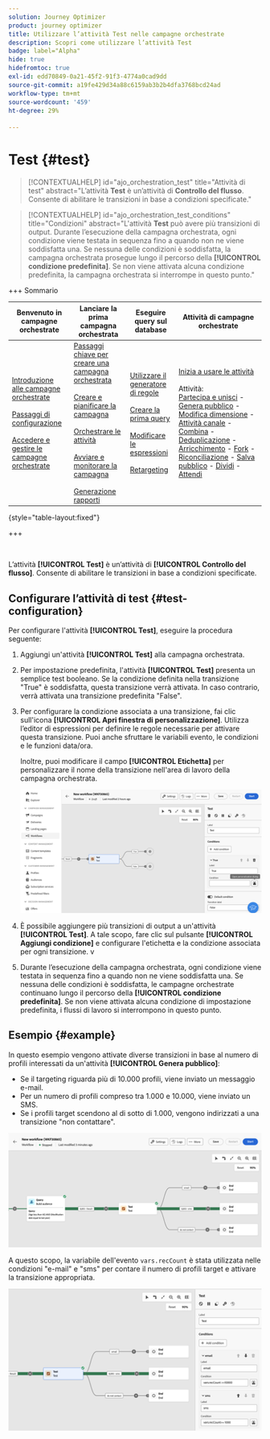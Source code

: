 ```yaml
---
solution: Journey Optimizer
product: journey optimizer
title: Utilizzare l’attività Test nelle campagne orchestrate
description: Scopri come utilizzare l’attività Test
badge: label="Alpha"
hide: true
hidefromtoc: true
exl-id: edd70849-0a21-45f2-91f3-4774a0cad9dd
source-git-commit: a19fe429d34a88c6159ab3b2b4dfa3768bcd24ad
workflow-type: tm+mt
source-wordcount: '459'
ht-degree: 29%

---
```


# Test {#test}

>[!CONTEXTUALHELP]
>id="ajo_orchestration_test"
>title="Attività di test"
>abstract="L’attività **Test** è un’attività di **Controllo del flusso**. Consente di abilitare le transizioni in base a condizioni specificate."

>[!CONTEXTUALHELP]
>id="ajo_orchestration_test_conditions"
>title="Condizioni"
>abstract="L&#39;attività **Test** può avere più transizioni di output. Durante l’esecuzione della campagna orchestrata, ogni condizione viene testata in sequenza fino a quando non ne viene soddisfatta una. Se nessuna delle condizioni è soddisfatta, la campagna orchestrata prosegue lungo il percorso della **[!UICONTROL condizione predefinita]**. Se non viene attivata alcuna condizione predefinita, la campagna orchestrata si interrompe in questo punto."

+++ Sommario

| Benvenuto in campagne orchestrate | Lanciare la prima campagna orchestrata | Eseguire query sul database | Attività di campagne orchestrate |
|---|---|---|---|
| [Introduzione alle campagne orchestrate](../gs-orchestrated-campaigns.md)<br/><br/>[Passaggi di configurazione](../configuration-steps.md)<br/><br/>[Accedere e gestire le campagne orchestrate](../access-manage-orchestrated-campaigns.md) | [Passaggi chiave per creare una campagna orchestrata](../gs-campaign-creation.md)<br/><br/>[Creare e pianificare la campagna](../create-orchestrated-campaign.md)<br/><br/>[Orchestrare le attività](../orchestrate-activities.md)<br/><br/>[Avviare e monitorare la campagna](../start-monitor-campaigns.md)<br/><br/>[Generazione rapporti](../reporting-campaigns.md) | [Utilizzare il generatore di regole](../orchestrated-rule-builder.md)<br/><br/>[Creare la prima query](../build-query.md)<br/><br/>[Modificare le espressioni](../edit-expressions.md)<br/><br/>[Retargeting](../retarget.md) | [Inizia a usare le attività](about-activities.md)<br/><br/>Attività:<br/>[Partecipa e unisci](and-join.md) - [Genera pubblico](build-audience.md) - [Modifica dimensione](change-dimension.md) - [Attività canale](channels.md) - [Combina](combine.md) - [Deduplicazione](deduplication.md) - [Arricchimento](enrichment.md) - [Fork](fork.md) - [Riconciliazione](reconciliation.md) - [Salva pubblico](save-audience.md) - [Dividi](split.md) - [Attendi](wait.md) |

{style="table-layout:fixed"}

+++


<br/>

L’attività **[!UICONTROL Test]** è un’attività di **[!UICONTROL Controllo del flusso]**. Consente di abilitare le transizioni in base a condizioni specificate.

## Configurare l’attività di test {#test-configuration}

Per configurare l&#39;attività **[!UICONTROL Test]**, eseguire la procedura seguente:

1. Aggiungi un&#39;attività **[!UICONTROL Test]** alla campagna orchestrata.

1. Per impostazione predefinita, l&#39;attività **[!UICONTROL Test]** presenta un semplice test booleano. Se la condizione definita nella transizione &quot;True&quot; è soddisfatta, questa transizione verrà attivata. In caso contrario, verrà attivata una transizione predefinita &quot;False&quot;.

1. Per configurare la condizione associata a una transizione, fai clic sull&#39;icona **[!UICONTROL Apri finestra di personalizzazione]**. Utilizza l’editor di espressioni per definire le regole necessarie per attivare questa transizione. Puoi anche sfruttare le variabili evento, le condizioni e le funzioni data/ora.

   Inoltre, puoi modificare il campo **[!UICONTROL Etichetta]** per personalizzare il nome della transizione nell&#39;area di lavoro della campagna orchestrata.

   ![](../assets/workflow-test-default.png)

1. È possibile aggiungere più transizioni di output a un&#39;attività **[!UICONTROL Test]**. A tale scopo, fare clic sul pulsante **[!UICONTROL Aggiungi condizione]** e configurare l&#39;etichetta e la condizione associata per ogni transizione.
v
1. Durante l’esecuzione della campagna orchestrata, ogni condizione viene testata in sequenza fino a quando non ne viene soddisfatta una. Se nessuna delle condizioni è soddisfatta, le campagne orchestrate continuano lungo il percorso della **[!UICONTROL condizione predefinita]**. Se non viene attivata alcuna condizione di impostazione predefinita, i flussi di lavoro si interrompono in questo punto.

## Esempio {#example}

In questo esempio vengono attivate diverse transizioni in base al numero di profili interessati da un&#39;attività **[!UICONTROL Genera pubblico]**:

* Se il targeting riguarda più di 10.000 profili, viene inviato un messaggio e-mail.
* Per un numero di profili compreso tra 1.000 e 10.000, viene inviato un SMS.
* Se i profili target scendono al di sotto di 1.000, vengono indirizzati a una transizione &quot;non contattare&quot;.

![](../assets/workflow-test-example.png)

A questo scopo, la variabile dell&#39;evento `vars.recCount` è stata utilizzata nelle condizioni &quot;e-mail&quot; e &quot;sms&quot; per contare il numero di profili target e attivare la transizione appropriata.

![](../assets/workflow-test-example-config.png)
